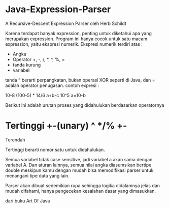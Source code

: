 Java-Expression-Parser
======================

A Recursive-Descent Expression Parser
oleh Herb Schildt

Karena terdapat banyak expression, penting untuk diketahui apa yang merupakan expression. Program ini hanya cocok untuk satu macam expression, yaitu ekspresi numerik. Ekspresi numerik terdiri atas : 
* Angka 
* Operator +, -, /, *, ^, %, = 
* tanda kurung 
* variabel 

tanda ^ berarti perpangkatan, bukan operasi XOR seperti di Java, dan = adalah operator penugasan. contoh expresi :

10-8
(100-5) * 14/6
a+b-c
10^5
a=10-b

Berikut ini adalah urutan proses yang didahulukan berdasarkan operatornya

Tertinggi
+-(unary)
^
*/%
+-
=
Terendah

Tertinggi berarti nomor satu untuk didahulukan.

Semua variabel tidak case sensitive, jadi variabel a akan sama dengan variabel A. Dan aturan lainnya, semua nilai angka diasumsikan bertipe double meskipun kamu dengan mudah bisa memodifikasi parser untuk menangani tipe data yang lain.

Parser akan dibuat sedemikian rupa sehingga logika didalamnya jelas dan mudah difahami, hanya pengecekan kesalahan dasar yang dimasukkan.

dari buku Art Of Java

